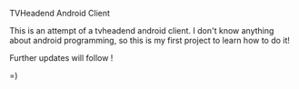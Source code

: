 TVHeadend Android Client

This is an attempt of a tvheadend android client.
I don't know anything about android programming, so this is my first project to learn how to do it!

Further updates will follow !

=)
